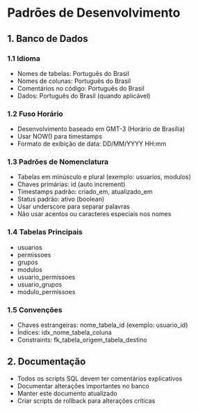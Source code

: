 # Padrões de Desenvolvimento

## 1. Banco de Dados

### 1.1 Idioma
- Nomes de tabelas: Português do Brasil
- Nomes de colunas: Português do Brasil
- Comentários no código: Português do Brasil
- Dados: Português do Brasil (quando aplicável)

### 1.2 Fuso Horário
- Desenvolvimento baseado em GMT-3 (Horário de Brasília)
- Usar NOW() para timestamps
- Formato de exibição de data: DD/MM/YYYY HH:mm

### 1.3 Padrões de Nomenclatura
- Tabelas em minúsculo e plural (exemplo: usuarios, modulos)
- Chaves primárias: id (auto increment)
- Timestamps padrão: criado_em, atualizado_em
- Status padrão: ativo (boolean)
- Usar underscore para separar palavras
- Não usar acentos ou caracteres especiais nos nomes

### 1.4 Tabelas Principais
- usuarios
- permissoes
- grupos
- modulos
- usuario_permissoes
- usuario_grupos
- modulo_permissoes

### 1.5 Convenções
- Chaves estrangeiras: nome_tabela_id (exemplo: usuario_id)
- Índices: idx_nome_tabela_coluna
- Constraints: fk_tabela_origem_tabela_destino

## 2. Documentação
- Todos os scripts SQL devem ter comentários explicativos
- Documentar alterações importantes no banco
- Manter este documento atualizado
- Criar scripts de rollback para alterações críticas
